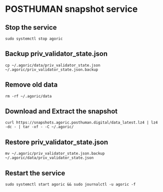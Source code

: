 # POSTHUMAN snapshot service

## Stop the service
```
sudo systemctl stop agoric
```
## Backup priv_validator_state.json
```
cp ~/.agoric/data/priv_validator_state.json ~/.agoric/priv_validator_state.json.backup
```
## Remove old data
```
rm -rf ~/.agoric/data
```
## Download and Extract the snapshot
```
curl https://snapshots.agoric.posthuman.digital/data_latest.lz4 | lz4 -dc - | tar -xf - -C ~/.agoric/
```
## Restore priv_validator_state.json
```
mv ~/.agoric/priv_validator_state.json.backup ~/.agoric/data/priv_validator_state.json
```

## Restart the service
```
sudo systemctl start agoric && sudo journalctl -u agoric -f
```
